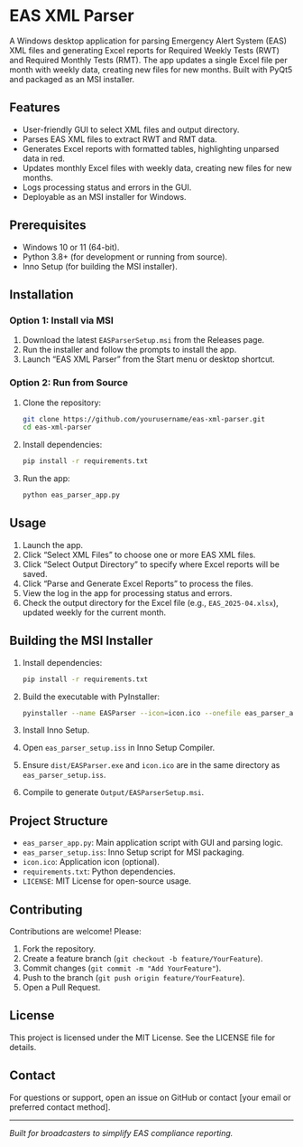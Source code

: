 # EAS XML Parser

A Windows desktop application for parsing Emergency Alert System (EAS) XML files and generating Excel reports for Required Weekly Tests (RWT) and Required Monthly Tests (RMT). The app updates a single Excel file per month with weekly data, creating new files for new months. Built with PyQt5 and packaged as an MSI installer.

## Features

- User-friendly GUI to select XML files and output directory.
- Parses EAS XML files to extract RWT and RMT data.
- Generates Excel reports with formatted tables, highlighting unparsed data in red.
- Updates monthly Excel files with weekly data, creating new files for new months.
- Logs processing status and errors in the GUI.
- Deployable as an MSI installer for Windows.

## Prerequisites

- Windows 10 or 11 (64-bit).
- Python 3.8+ (for development or running from source).
- Inno Setup (for building the MSI installer).

## Installation

### Option 1: Install via MSI

1. Download the latest `EASParserSetup.msi` from the Releases page.
2. Run the installer and follow the prompts to install the app.
3. Launch “EAS XML Parser” from the Start menu or desktop shortcut.

### Option 2: Run from Source

1. Clone the repository:

   ```bash
   git clone https://github.com/yourusername/eas-xml-parser.git
   cd eas-xml-parser
   ```
2. Install dependencies:

   ```bash
   pip install -r requirements.txt
   ```
3. Run the app:

   ```bash
   python eas_parser_app.py
   ```

## Usage

1. Launch the app.
2. Click “Select XML Files” to choose one or more EAS XML files.
3. Click “Select Output Directory” to specify where Excel reports will be saved.
4. Click “Parse and Generate Excel Reports” to process the files.
5. View the log in the app for processing status and errors.
6. Check the output directory for the Excel file (e.g., `EAS_2025-04.xlsx`), updated weekly for the current month.

## Building the MSI Installer

1. Install dependencies:

   ```bash
   pip install -r requirements.txt
   ```
2. Build the executable with PyInstaller:

   ```bash
   pyinstaller --name EASParser --icon=icon.ico --onefile eas_parser_app.py
   ```
3. Install Inno Setup.
4. Open `eas_parser_setup.iss` in Inno Setup Compiler.
5. Ensure `dist/EASParser.exe` and `icon.ico` are in the same directory as `eas_parser_setup.iss`.
6. Compile to generate `Output/EASParserSetup.msi`.

## Project Structure

- `eas_parser_app.py`: Main application script with GUI and parsing logic.
- `eas_parser_setup.iss`: Inno Setup script for MSI packaging.
- `icon.ico`: Application icon (optional).
- `requirements.txt`: Python dependencies.
- `LICENSE`: MIT License for open-source usage.

## Contributing

Contributions are welcome! Please:

1. Fork the repository.
2. Create a feature branch (`git checkout -b feature/YourFeature`).
3. Commit changes (`git commit -m "Add YourFeature"`).
4. Push to the branch (`git push origin feature/YourFeature`).
5. Open a Pull Request.

## License

This project is licensed under the MIT License. See the LICENSE file for details.

## Contact

For questions or support, open an issue on GitHub or contact \[your email or preferred contact method\].

---

*Built for broadcasters to simplify EAS compliance reporting.*